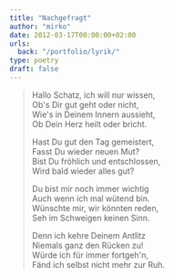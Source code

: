 ```yaml
---
title: "Nachgefragt"
author: "mirko"
date: 2012-03-17T00:00:00+02:00
urls:
  back: "/portfolio/lyrik/"
type: poetry
draft: false
---
```


> Hallo Schatz, ich will nur wissen,<br>
> Ob's Dir gut geht oder nicht,<br>
> Wie's in Deinem Innern aussieht,<br>
> Ob Dein Herz heilt oder bricht.
> 
> Hast Du gut den Tag gemeistert,<br>
> Fasst Du wieder neuen Mut?<br>
> Bist Du fröhlich und entschlossen,<br>
> Wird bald wieder alles gut?
> 
> Du bist mir noch immer wichtig<br>
> Auch wenn ich mal wütend bin.<br>
> Wünschte mir, wir könnten reden,<br>
> Seh im Schweigen keinen Sinn.
> 
> Denn ich kehre Deinem Antlitz<br>
> Niemals ganz den Rücken zu!<br>
> Würde ich für immer fortgeh'n,<br>
> Fänd ich selbst nicht mehr zur Ruh.